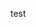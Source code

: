 <link rel="stylesheet" href="https://novaxiophi.github.io/securityplusTraining.githubpages.io/styles.css">


test


